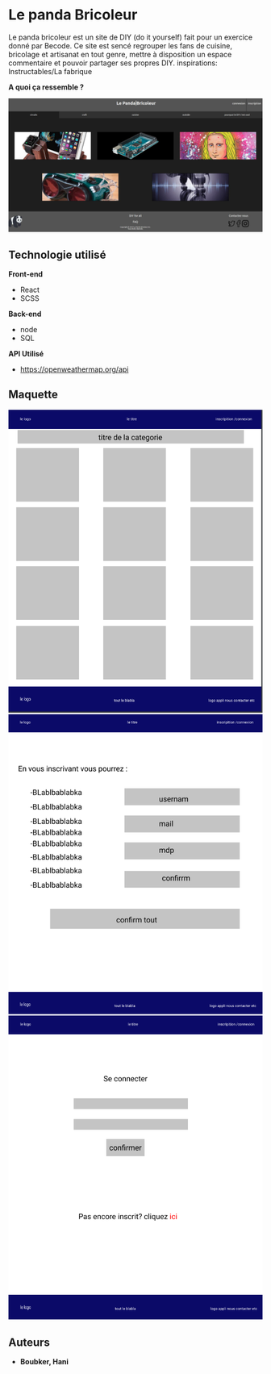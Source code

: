 # Le panda Bricoleur
Le panda bricoleur est un site de DIY (do it yourself) fait pour un exercice donné par Becode.
Ce site est sencé regrouper les fans de cuisine, bricolage et artisanat en tout genre, mettre à disposition un espace commentaire et pouvoir partager ses propres DIY.
inspirations: Instructables/La fabrique

**A quoi ça ressemble ?**

<img src='/src/maquette/waw.jpg' >


## Technologie utilisé

**Front-end**
* React
* SCSS

**Back-end**
* node
* SQL

**API Utilisé**
* https://openweathermap.org/api

## Maquette
<img src='/src/maquette/categoriepng' >
<img src='/src/maquette/inscription.png' >
<img src='/src/maquette/se connecter' >

## Auteurs

* **Boubker, Hani** 
